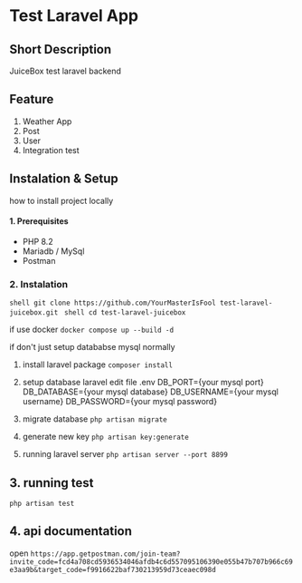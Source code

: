 # Test Laravel App

## Short Description

JuiceBox test laravel backend 

## Feature

1. Weather App 
2. Post
3. User
4. Integration test


## Instalation & Setup

how to install project locally

#### 1. Prerequisites
* PHP 8.2
* Mariadb / MySql
* Postman
  

### 2. Instalation
```shell git clone https://github.com/YourMasterIsFool test-laravel-juicebox.git ```
```shell cd test-laravel-juicebox ```

if use docker 
``` docker compose up --build -d ```

if don't just setup datababse mysql normally

1. install laravel package
   ``` composer install ```
2. setup database laravel edit file .env
DB_PORT={your mysql port}
DB_DATABASE={your mysql database}
DB_USERNAME={your mysql username}
DB_PASSWORD={your mysql password} 

3. migrate database
   ``` php artisan migrate ```
4. generate new  key
    ``` php artisan key:generate ```
5. running laravel server
   ``` php artisan server --port 8899 ```


## 3. running test
``` php artisan test ```


## 4. api documentation
open ``` https://app.getpostman.com/join-team?invite_code=fcd4a708cd5936534046afdb4c6d557095106390e055b47b707b966c69e3aa9b&target_code=f9916622baf730213959d73ceaec098d ```
